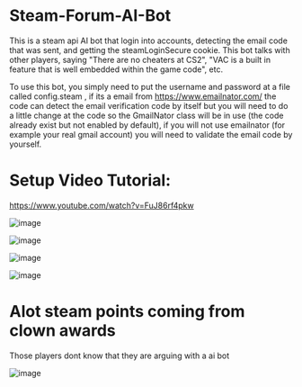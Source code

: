 # Steam-Forum-AI-Bot
This is a steam api AI bot that login into accounts, detecting the email code that was sent, and getting the steamLoginSecure cookie.
This bot talks with other players, saying "There are no cheaters at CS2", "VAC is a built in feature that is well embedded within the game code", etc.

To use this bot, you simply need to put the username and password at a file called config.steam , if its a email from https://www.emailnator.com/ the code can detect the email verification code by itself but you will need to do a little change at the code so the GmailNator class will be in use (the code already exist but not enabled by default), if you will not use emailnator (for example your real gmail account) you will need to validate the email code by yourself.

# Setup Video Tutorial:
https://www.youtube.com/watch?v=FuJ86rf4pkw

![image](https://github.com/user-attachments/assets/8ddaf98a-0876-42b6-a053-73434c8c4690)


![image](https://github.com/user-attachments/assets/a8f6f9d4-e049-4e00-a1b8-abb281d0ba5b)


![image](https://github.com/user-attachments/assets/0cd97e0c-a5ac-4a78-85b8-29a1a28f6e97)

![image](https://github.com/user-attachments/assets/60eaa69b-b62a-4014-9fe4-25cb63ebc5ac)


# Alot steam points coming from clown awards
Those players dont know that they are arguing with a ai bot

![image](https://github.com/user-attachments/assets/0923ab55-0187-4376-b676-b79b7825f296)
